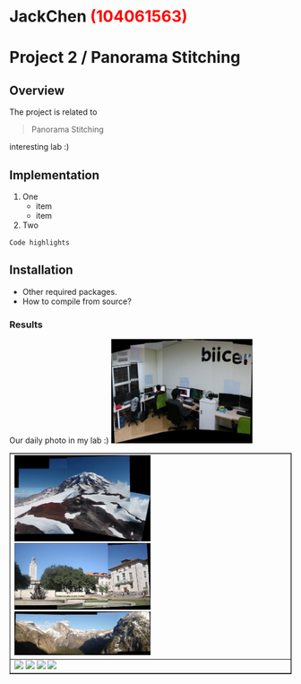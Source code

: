 # JackChen <span style="color:red">(104061563)</span>

# Project 2 / Panorama Stitching

## Overview
The project is related to 
> Panorama Stitching

interesting lab :)
## Implementation
1. One
	* item
	* item
2. Two

```
Code highlights
```

## Installation
* Other required packages.
* How to compile from source?

### Results

<table border=1>
<tr>
<td>
<img src="./results/Rainier.jpg" width="50%"/>
<img src="./results/uttower_pano.jpg" width="50%"/>
<img src="./results/yosemite.jpg" width="50%"/>
</td>
</tr>

<tr>
<td>
<img src="placeholder.jpg" width="24%"/>
<img src="placeholder.jpg"  width="24%"/>
<img src="placeholder.jpg" width="24%"/>
<img src="placeholder.jpg" width="24%"/>
</td>
</tr>
Our daily photo in my lab :)

<img src="./results/BIIC.jpg" width="50%"/>
</table>
